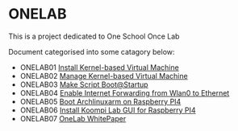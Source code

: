 # ONELAB

This is a project dedicated to One School Once Lab 

Document categorised into some catagory below:

*   ONELAB01 [Install Kernel-based Virtual Machine](/filemd/install-kvm.md)
*   ONELAB02 [Manage Kernel-based Virtual Machine](/filemd/manage-kvm.md)
*   ONELAB03 [Make Script Boot@Startup](/filemd/startup-boot-script.md)
*   ONELAB04 [Enable Internet Forwarding from Wlan0 to Ethernet](/filemd/permanent-ip-forwarding.md)
*   ONELAB05 [Boot Archlinuxarm on Raspberry PI4](/filemd/boot-archlinux-on-rpi.md)
*   ONELAB06 [Install Koompi Lab GUI for Raspberry PI4](/filemd/install-Koompi-lab-GUI-rpi4.md)
*   ONELAB07 [OneLab WhitePaper](/filemd/oneLab-whitepaper.md)
